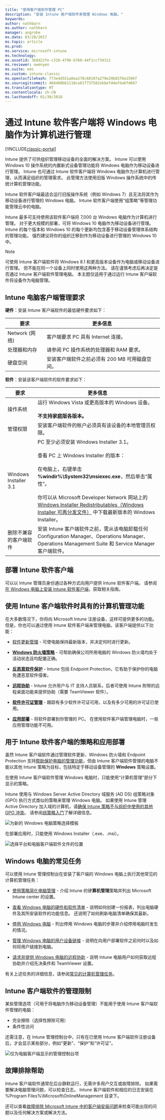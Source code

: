 ```yaml
---
title: "使用客户端软件管理 PC"
description: "安装 Intune 客户端软件来管理 Windows 电脑。"
keywords: 
author: nathbarn
ms.author: nathbarn
manager: angrobe
ms.date: 03/28/2017
ms.topic: article
ms.prod: 
ms.service: microsoft-intune
ms.technology: 
ms.assetid: 3b8d22fe-c318-4796-b760-44f1ccf34312
ms.reviewer: owenyen
ms.suite: ems
ms.custom: intune-classic
ms.openlocfilehash: 773e4d551a8ea278c60107a279e29b83f0a1596f
ms.sourcegitcommit: 468480b61110ca81f737582ebbefd4efda6fd667
ms.translationtype: HT
ms.contentlocale: zh-CN
ms.lasthandoff: 01/30/2018
---
```

# <a name="manage-windows-pcs-as-computers-via-intune-software-client"></a>通过 Intune 软件客户端将 Windows 电脑作为计算机进行管理

[!INCLUDE[classic-portal](../includes/classic-portal.md)]

Intune 提供了可供组织管理移动设备的全面的解决方案。 Intune 可以使用 Windows 10 操作系统的内置新式设备管理功能将 Windows 电脑作为移动设备进行管理。 Intune 也可通过 Intune 软件客户端将 Windows 电脑作为计算机进行管理，从而满足组织的管理需求。 此管理方法使用旧版 Windows 操作系统中的传统计算机管理功能。

Intune 软件客户端最适合运行旧版操作系统（例如 Windows 7）且无法将其作为移动设备进行管理的 Windows 电脑。 Intune 软件客户端使用“组策略”等管理功能管理云中的电脑。

Intune 最多可支持使用该软件客户端将 7,000 台 Windows 电脑作为计算机进行管理。 对于更大规模的部署，可将 Windows 10 电脑作为移动设备进行管理。 Intune 的每个版本和 Windows 10 的每个更新均包含基于移动设备管理体系结构的管理功能。 强烈建议将你的组织迁移到作为移动设备进行管理的 Windows 10 中。


> [!NOTE]
> 可使用 Intune 客户端软件将 Windows 8.1 和更高版本设备作为电脑或移动设备进行管理。 但不能在同一个设备上同时使用这两种方法。 请在谨慎考虑后再决定是否通过 Intune 客户端软件管理电脑。 本主题仅适用于通过运行 Intune 客户端软件将设备作为电脑管理。

## <a name="requirements-for-intune-pc-client-management"></a>Intune 电脑客户端管理要求

**硬件**：安装 Intune 客户端软件的最低硬件要求如下：

|要求|更多信息|
|---------------|--------------------|
|Network (网络)|客户端要求 PC 具有 Internet 连接。|
|处理器和内存|请参阅 PC 操作系统的处理器和 RAM 要求。|
|硬盘空间|安装客户端软件之前必须有 200 MB 可用磁盘空间。|

**软件**：安装该客户端软件的软件要求如下：

|要求|更多信息|
|---------------|--------------------|
|操作系统 | 运行 Windows Vista 或更高版本的 Windows 设备。 </br></br>**不支持家庭版各版本。**|
|管理权限|安装客户端软件的帐户必须具有该设备的本地管理员权限。|
|Windows Installer 3.1|PC 至少必须安装 Windows Installer 3.1。<br /><br />查看 PC 上 Windows Installer 的版本：<br /><br />  在电脑上，右键单击 **%windir%\System32\msiexec.exe**，然后单击“属性”。<br /><br />你可以从 Microsoft Developer Network 网站上的 [Windows Installer Redistributables（Windows Installer 可再分发文件）](http://go.microsoft.com/fwlink/?LinkID=234258) 中下载最新版本的 Windows Installer。|
|删除不兼容的客户端软件|安装 Intune 客户端软件之前，需从该电脑卸载任何 Configuration Manager、Operations Manager、Operations Management Suite 和 Service Manager 客户端软件。|

## <a name="deploying-the-intune-software-client"></a>部署 Intune 软件客户端
可以以 Intune 管理员身份通过各种方式向用户提供 Intune 软件客户端。 请参阅[在 Windows 电脑上安装 Intune 软件客户端](install-the-windows-pc-client-with-microsoft-intune.md)，获取相关指南。

## <a name="computer-management-capabilities-with-the-intune-client-software"></a>使用 Intune 客户端软件时具有的计算机管理功能
在大多数情况下，你将向 Microsoft Intune 注册设备，这样可提供更多的功能。 但是，你也可以通过使用 Intune 软件客户端来管理电脑，该客户端提供以下功能：

-   [软件更新管理](/intune-classic/deploy-use/keep-windows-pcs-up-to-date-with-software-updates-in-microsoft-intune) - 可使电脑保持最新版本，并决定何时进行更新。

-   **[Windows 防火墙策略](/intune-classic/deploy-use/help-protect-windows-pcs-using-windows-firewall-policies-in-microsoft-intune)** - 可帮助确保公司所用电脑的 Windows 防火墙均处于活动状态且均配置正确。

-   **[反恶意软件保护](/intune-classic/deploy-use/help-secure-windows-pcs-with-endpoint-protection-for-microsoft-intune)** - Intune 包括 Endpoint Protection，它有助于保护你的电脑免遭恶意软件侵害。

-   **[远程协助](/intune-classic/deploy-use/common-windows-pc-management-tasks-with-the-microsoft-intune-computer-client#request-and-provide-remote-assistance-to-windows-pcs-that-use-the-intune-client-software )** - Intune 允许用户与 IT 支持人员联系，后者可使用 Intune 附带的远程桌面功能来提供协助（需要 TeamViewer 软件）。

-   **[软件许可证管理](/intune-classic/deploy-use/manage-license-agreements-for-windows-pc-software-in-microsoft-intune)** - 跟踪有多少软件许可证可用，以及有多少可用的许可证已使用。
-   **[应用部署](/intune-classic/deploy-use/add-apps-for-windows-pcs-in-microsoft-intune)** - 将软件部署到你管理的 PC。 在使用软件客户端管理电脑时，一些应用管理功能不可用。

<!-- - **Compliance settings reporting** -->

## <a name="policies-and-app-deployments-for-the-intune-software-client"></a>用于 Intune 软件客户端的策略和应用部署

虽然 Intune 客户端软件通过管理软件更新、Windows 防火墙和 Endpoint Protection 支持[帮助保护电脑的管理功能](policies-to-protect-windows-pcs-in-microsoft-intune.md)，但由 Intune 客户端软件管理的电脑不能以其他 Intune 策略为目标，包括特定于移动设备管理的 **Windows** 策略设置。

在使用 Intune 客户端软件管理 Windows 电脑时，只能使用“计算机管理”部分下显示的策略。

Intune 使用与 Windows Server Active Directory 域服务 (AD DS) 组策略对象 (GPO) 执行方式类似的策略来管理 Windows 电脑。 如果使用 Intune 管理 Active Directory 加入域的计算机，请[确保 Intune 策略不与组织中使用的其他 GPO 冲突](/intune-classic/deploy-use/resolve-gpo-and-microsoft-intune-policy-conflicts)。 请参阅[组策略入门](https://technet.microsoft.com/library/hh147307.aspx)了解详细信息。

  ![为新的 Windows 电脑策略选择模板](../media/select-template-for-pc-policy.png)

在部署应用时，只能使用 Windows Installer（.exe、.msi）。

  ![选择平台和电脑客户端软件文件的位置](../media/select-platform-of-software-files-for-pc-agent.png)

## <a name="common-tasks-for-windows-pcs"></a>Windows 电脑的常见任务

可以使用 Intune 管理控制台在安装了客户端的 Windows 电脑上执行其他常见的计算机管理任务：
- [使用策略简化电脑管理](use-policies-to-simplify-windows-pc-management.md) - 介绍 Intune 的**计算机管理**策略并列出 Microsoft Intune center 的设置。

- [查看 Windows 电脑的硬件和软件清单](view-hardware-and-software-inventory-for-windows-pcs-in-microsoft-intune.md) - 说明如何创建一份报表，列出电脑硬件及其所安装软件的功能信息。 还说明了如何刷新电脑清单确保其最新。
- [停用 Windows 电脑](retire-a-windows-pc-with-microsoft-intune.md) - 列出停用 Windows 电脑的步骤并介绍停用电脑时发生的情况。
- [管理 Windows 电脑的用户设备链接](manage-user-device-linking-for-windows-pcs-with-microsoft-intune.md) - 说明在向用户部署软件之前何时以及如何将用户链接到电脑。
- [请求并提供 Windows 电脑的远程协助](request-and-provide-remote-assistance-for-windows-pcs-in-microsoft-intune.md) - 说明 Intune 电脑用户如何获取远程协助并介绍先决条件和 TeamViewer 设置。

有关上述任务的详细信息，请参阅[常见的计算机管理任务](common-windows-pc-management-tasks-with-the-microsoft-intune-computer-client.md)。

## <a name="management-limitations-of-the-intune-client-software"></a>Intune 客户端软件的管理限制

某些管理选项（可用于将电脑作为移动设备管理）不能用于使用 Intune 客户端软件管理的电脑：

-   完全擦除（选择性擦除可用）
-   条件性访问

还需注意，在 Intune 管理控制台中，只有在已使用 Intune 客户端软件注册设备后，才会显示某些部分，例如“更新”、“保护”和“许可证”。

  ![仅为电脑客户端显示的管理控制台项](../media/admin-console-settings-only-for-pc-agent.png)

## <a name="help-with-troubleshooting"></a>故障排除帮助

Intune 客户端软件通常在后台静默运行，无需许多用户交互或故障排除。 如果需要解决电脑管理问题，可以检查日志。 Intune 客户端软件和相应的日志安装在 %Program Files%\Microsoft\OnlineManagement 目录下。

还可以查看[故障排除 Microsoft Intune 中的客户端安装问题](/intune-classic/troubleshoot/troubleshoot-client-setup-in-microsoft-intune)来检查可能出现的问题以及任何解决方案或解决方法。
